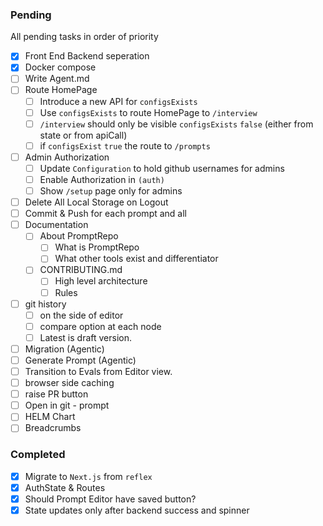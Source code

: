### Pending
All pending tasks in order of priority
- [x] Front End Backend seperation
- [x] Docker compose
- [ ] Write Agent.md
- [ ] Route HomePage
    - [ ] Introduce a new API for `configsExists`
    - [ ] Use `configsExists` to route HomePage to `/interview`
    - [ ] `/interview` should only be visible `configsExists` `false` (either from state or from apiCall)
    - [ ] if `configsExist` `true` the route to `/prompts`
- [ ] Admin Authorization
    - [ ] Update `Configuration` to hold github usernames for admins
    - [ ] Enable Authorization in `(auth)`
    - [ ] Show `/setup` page only for admins
- [ ] Delete All Local Storage on Logout
- [ ] Commit & Push for each prompt and all
- [ ] Documentation
    - [ ] About PromptRepo
        - [ ] What is PromptRepo
        - [ ] What other tools exist and differentiator
    - [ ] CONTRIBUTING.md
        - [ ] High level architecture
        - [ ] Rules
- [ ] git history
    - [ ] on the side of editor
    - [ ] compare option at each node
    - [ ] Latest is draft version.
- [ ] Migration (Agentic)
- [ ] Generate Prompt (Agentic)
- [ ] Transition to Evals from Editor view.
- [ ] browser side caching
- [ ] raise PR button
- [ ] Open in git - prompt
- [ ] HELM Chart
- [ ] Breadcrumbs

### Completed
- [x] Migrate to `Next.js` from `reflex`
- [x] AuthState & Routes
- [x] Should Prompt Editor have saved button?
- [x] State updates only after backend success and spinner